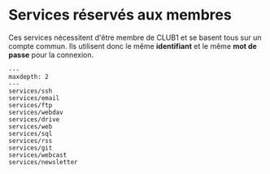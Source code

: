 Services réservés aux membres
=============================

Ces services nécessitent d'être membre de CLUB1
et se basent tous sur un compte commun.
Ils utilisent donc le même **identifiant** et le même **mot de passe** pour la connexion.


```{toctree}
---
maxdepth: 2
---
services/ssh
services/email
services/ftp
services/webdav
services/drive
services/web
services/sql
services/rss
services/git
services/webcast
services/newsletter
```
